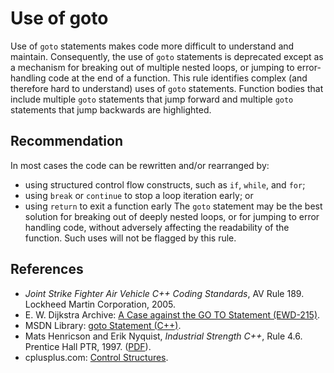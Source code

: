 # Use of goto
Use of `goto` statements makes code more difficult to understand and maintain. Consequently, the use of `goto` statements is deprecated except as a mechanism for breaking out of multiple nested loops, or jumping to error-handling code at the end of a function. This rule identifies complex (and therefore hard to understand) uses of `goto` statements. Function bodies that include multiple `goto` statements that jump forward and multiple `goto` statements that jump backwards are highlighted.


## Recommendation
In most cases the code can be rewritten and/or rearranged by:

* using structured control flow constructs, such as `if`, `while`, and `for`;
* using `break` or `continue` to stop a loop iteration early; or
* using `return` to exit a function early
The `goto` statement may be the best solution for breaking out of deeply nested loops, or for jumping to error handling code, without adversely affecting the readability of the function. Such uses will not be flagged by this rule.


## References
* *Joint Strike Fighter Air Vehicle C++ Coding Standards*, AV Rule 189. Lockheed Martin Corporation, 2005.
* E. W. Dijkstra Archive: [A Case against the GO TO Statement (EWD-215)](http://www.cs.utexas.edu/users/EWD/transcriptions/EWD02xx/EWD215.html).
* MSDN Library: [goto Statement (C++)](https://docs.microsoft.com/en-us/cpp/cpp/goto-statement-cpp).
* Mats Henricson and Erik Nyquist, *Industrial Strength C++*, Rule 4.6. Prentice Hall PTR, 1997. ([PDF](https://web.archive.org/web/20190919025638/https://mongers.org/industrial-c++/)).
* cplusplus.com: [Control Structures](http://www.cplusplus.com/doc/tutorial/control/).
